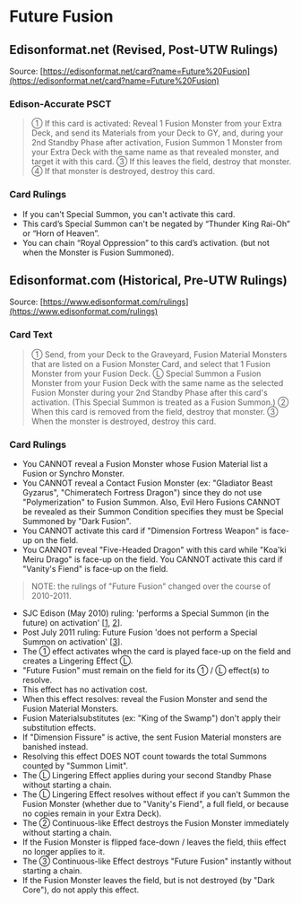 # Future Fusion

## Edisonformat.net (Revised, Post-UTW Rulings)

Source: [https://edisonformat.net/card?name=Future%20Fusion](https://edisonformat.net/card?name=Future%20Fusion)

### Edison-Accurate PSCT

> ① If this card is activated:
> Reveal 1 Fusion Monster from your Extra Deck, and send its Materials from your Deck to GY, and, during your 2nd Standby Phase after activation, Fusion Summon 1 Monster from your Extra Deck with the same name as that revealed monster, and target it with this card.
> ③ If this leaves the field, destroy that monster.
> ④ If that monster is destroyed, destroy this card.

### Card Rulings

*   If you can't Special Summon, you can't activate this card.
*   This card’s Special Summon can't be negated by “Thunder King Rai-Oh” or “Horn of Heaven”.
*   You can chain “Royal Oppression” to this card’s activation. (but not when the Monster is Fusion Summoned).


## Edisonformat.com (Historical, Pre-UTW Rulings)

Source: [https://www.edisonformat.com/rulings](https://www.edisonformat.com/rulings)

### Card Text

> ① Send, from your Deck to the Graveyard, Fusion Material Monsters that are listed on a Fusion Monster Card, and select that 1 Fusion Monster from your Fusion Deck. Ⓛ Special Summon a Fusion Monster from your Fusion Deck with the same name as the selected Fusion Monster during your 2nd Standby Phase after this card's activation. (This Special Summon is treated as a Fusion Summon.) ② When this card is removed from the field, destroy that monster. ③ When the monster is destroyed, destroy this card.

### Card Rulings

*   You CANNOT reveal a Fusion Monster whose Fusion Material list a Fusion or Synchro Monster.
*   You CANNOT reveal a Contact Fusion Monster (ex: "Gladiator Beast Gyzarus", "Chimeratech Fortress Dragon") since they do not use "Polymerization" to Fusion Summon. Also, Evil Hero Fusions CANNOT be revealed as their Summon Condition specifies they must be Special Summoned by "Dark Fusion".
*   You CANNOT activate this card if "Dimension Fortress Weapon" is face-up on the field.
*   You CANNOT reveal "Five-Headed Dragon" with this card while "Koa'ki Meiru Drago" is face-up on the field. You CANNOT activate this card if "Vanity's Fiend" is face-up on the field.

> NOTE: the rulings of "Future Fusion" changed over the course of 2010-2011.
*   SJC Edison (May 2010) ruling: 'performs a Special Summon (in the future) on activation' \[[1](https://www.pojo.biz/board/showpost.php?p=19154590&postcount=6), [2](https://www.pojo.biz/board/showthread.php?t=815140)\].
*   Post July 2011 ruling: Future Fusion 'does not perform a Special Summon on activation' \[[3](https://www.pojo.biz/board/showpost.php?p=22145287&postcount=12)\].
*   The ① effect activates when the card is played face-up on the field and creates a Lingering Effect Ⓛ.
*   "Future Fusion" must remain on the field for its ① / Ⓛ effect(s) to resolve.
*   This effect has no activation cost.
*   When this effect resolves: reveal the Fusion Monster and send the Fusion Material Monsters.
*   Fusion Materialsubstitutes (ex: "King of the Swamp") don't apply their substitution effects.
*   If "Dimension Fissure" is active, the sent Fusion Material monsters are banished instead.
*   Resolving this effect DOES NOT count towards the total Summons counted by "Summon Limit".
*   The Ⓛ Lingering Effect applies during your second Standby Phase without starting a chain.
*   The Ⓛ Lingering Effect resolves without effect if you can't Summon the Fusion Monster (whether due to "Vanity's Fiend", a full field, or because no copies remain in your Extra Deck).
*   The ② Continuous-like Effect destroys the Fusion Monster immediately without starting a chain.
*   If the Fusion Monster is flipped face-down / leaves the field, thiis effect no longer applies to it.
*   The ③ Continuous-like Effect destroys "Future Fusion" instantly without starting a chain.
*   If the Fusion Monster leaves the field, but is not destroyed (by "Dark Core"), do not apply this effect.


